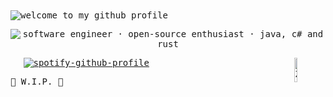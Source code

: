 <kbd>
<br>
<img alt="welcome to my github profile" src="https://github.com/rubyxsphere/rubyxsphere/assets/129624633/f33357d6-d413-4d9d-b8da-baa0f507511a">

<div align="center">

<img alt="software engineer  ·  open-source enthusiast  ·  java, c# and rust" src="https://github.com/rubyxsphere/rubyxsphere/assets/129624633/da375f28-1f9c-4044-a5e5-d79545020a29" /> <br/>
</div>

<img src="https://raw.githubusercontent.com/Tarikul-Islam-Anik/Animated-Fluent-Emojis/master/Emojis/Smilies/Zzz.png" alt="Zzz" width="10%" height="10%" align = "right" />

⠀⠀<kbd>[![spotify-github-profile](https://spotify-github-profile.kittinanx.com/api/view?uid=21agiw7agqrtuzi7aszsoxska&cover_image=true&theme=natemoo-re&show_offline=false&background_color=121212&interchange=false&bar_color=53b14f&bar_color_cover=true)](https://github.com/kittinan/spotify-github-profile) </kbd>

</kbd>
<kbd>
🚧 W.I.P. 🚧
</kbd>
<kbd></kbd><kbd></kbd><kbd></kbd><kbd></kbd><kbd></kbd><kbd></kbd><kbd></kbd><kbd></kbd><kbd></kbd><kbd></kbd><kbd></kbd><kbd></kbd><kbd></kbd><kbd></kbd><kbd></kbd><kbd></kbd><kbd></kbd><kbd></kbd><kbd></kbd><kbd></kbd><kbd></kbd><kbd></kbd><kbd></kbd><kbd></kbd><kbd></kbd><kbd></kbd><kbd></kbd><kbd></kbd><kbd></kbd><kbd></kbd><kbd></kbd><kbd></kbd><kbd></kbd><kbd></kbd><kbd></kbd><kbd></kbd><kbd></kbd><kbd></kbd><kbd></kbd><kbd></kbd><kbd></kbd><kbd></kbd><kbd></kbd><kbd></kbd><kbd></kbd><kbd></kbd><kbd></kbd><kbd></kbd><kbd></kbd><kbd></kbd><kbd></kbd><kbd></kbd><kbd></kbd><kbd></kbd><kbd></kbd><kbd></kbd><kbd></kbd><kbd></kbd><kbd></kbd><kbd></kbd><kbd></kbd><kbd></kbd><kbd></kbd><kbd></kbd><kbd></kbd><kbd></kbd><kbd></kbd><kbd></kbd><kbd></kbd><kbd></kbd><kbd></kbd><kbd></kbd><kbd></kbd><kbd></kbd><kbd></kbd>
